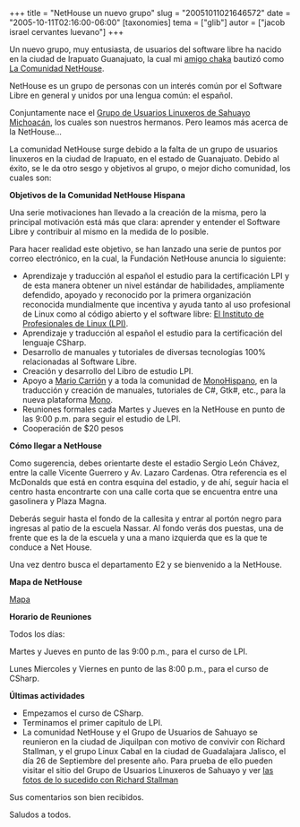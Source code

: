 +++
title = "NetHouse un nuevo grupo"
slug = "20051011021646572"
date = "2005-10-11T02:16:00-06:00"
[taxonomies]
tema = ["glib"]
autor = ["jacob israel cervantes luevano"]
+++

Un nuevo grupo, muy entusiasta, de usuarios del software libre ha nacido
en la ciudad de Irapuato Guanajuato, la cual mi [amigo
chaka](http://chacalix.blogspot.com/) bautizó como [La Comunidad
NetHouse](http://www.ministeriosjm.com/area51/~jacob/nethouse/wiki/index.php/Portada).

NetHouse es un grupo de personas con un interés común por el Software
Libre en general y unidos por una lengua común: el español.

Conjuntamente nace el [Grupo de Usuarios Linuxeros de Sahuayo
Michoacán](http://glixshy.blogspot.com/), los cuales son nuestros
hermanos. Pero leamos más acerca de la NetHouse...

<!-- more -->
La comunidad NetHouse surge debido a la falta de un grupo de usuarios
linuxeros en la ciudad de Irapuato, en el estado de Guanajuato. Debido
al éxito, se le da otro sesgo y objetivos al grupo, o mejor dicho
comunidad, los cuales son:

**Objetivos de la Comunidad NetHouse Hispana**

Una serie motivaciones han llevado a la creación de la misma, pero la
principal motivación está más que clara: aprender y entender el Software
Libre y contribuir al mismo en la medida de lo posible.

Para hacer realidad este objetivo, se han lanzado una serie de puntos
por correo electrónico, en la cual, la Fundación NetHouse anuncia lo
siguiente:

-   Aprendizaje y traducción al español el estudio para la certificación
    LPI y de esta manera obtener un nivel estándar de habilidades,
    ampliamente defendido, apoyado y reconocido por la primera
    organización reconocida mundialmente que incentiva y ayuda tanto al
    uso profesional de Linux como al código abierto y el software libre:
    [El Instituto de Profesionales de Linux
    (LPI)](http://www.lpi.org/es/about.html).
-   Aprendizaje y traducción al español el estudio para la certificación
    del lenguaje CSharp.
-   Desarrollo de manuales y tutoriales de diversas tecnologías 100%
    relacionadas al Software Libre.
-   Creación y desarrollo del Libro de estudio LPI.
-   Apoyo a [Mario Carrión](http://marioc.blogspot.com) y a toda la
    comunidad de [MonoHispano](http://beta.monohispano.org), en la
    traducción y creación de manuales, tutoriales de C#, Gtk#, etc.,
    para la nueva plataforma [Mono](http://www.go-mono.com/).
-   Reuniones formales cada Martes y Jueves en la NetHouse en punto de
    las 9:00 p.m. para seguir el estudio de LPI.
-   Cooperación de $20 pesos

**Cómo llegar a NetHouse**

Como sugerencia, debes orientarte deste el estadio Sergio León Chávez,
entre la calle Vicente Guerrero y Av. Lazaro Cardenas. Otra referencia
es el McDonalds que está en contra esquina del estadio, y de ahí, seguir
hacia el centro hasta encontrarte con una calle corta que se encuentra
entre una gasolinera y Plaza Magna.

Deberás seguir hasta el fondo de la callesita y entrar al portón negro
para ingresas al patio de la escuela Nassar. Al fondo verás dos puestas,
una de frente que es la de la escuela y una a mano izquierda que es la
que te conduce a Net House.

Una vez dentro busca el departamento E2 y se bienvenido a la NetHouse.

**Mapa de NetHouse**

[Mapa](http://www.ministeriosjm.com/area51/~jacob/nethouse/wiki/index.php/Mapa)

**Horario de Reuniones**

Todos los días:

Martes y Jueves en punto de las 9:00 p.m., para el curso de LPI.

Lunes Miercoles y Viernes en punto de las 8:00 p.m., para el curso de
CSharp.

**Últimas actividades**

-   Empezamos el curso de CSharp.
-   Terminamos el primer capitulo de LPI.
-   La comunidad NetHouse y el Grupo de Usuarios de Sahuayo se reunieron
    en la ciudad de Jiquilpan con motivo de convivir con Richard
    Stallman, y el grupo Linux Cabal en la ciudad de Guadalajara
    Jalisco, el día 26 de Septiembre del presente año. Para prueba de
    ello pueden visitar el sitio del Grupo de Usuarios Linuxeros de
    Sahuayo y ver [las fotos de lo sucedido con Richard
    Stallman](http://glixshy.blogspot.com/2005/09/despues-de-la-conferencia-del-dr.html)

Sus comentarios son bien recibidos.

Saludos a todos.

